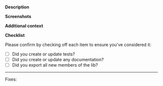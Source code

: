 **Description**
<!-- A clear and concise description of why the feature is necessary -->

**Screenshots**
<!-- If applicable, add screenshots to help explain your problem -->

**Additional context**
<!-- Add any other context about the problem here. Where there any challenges that need to be documented -->

**Checklist**
<!-- Have you considered all of the following? -->

Please confirm by checking off each item to ensure you've considered it:

- [ ] Did you create or update tests?
- [ ] Did you create or update any documentation?
- [ ] Did you export all new members of the lib?

---

Fixes:
